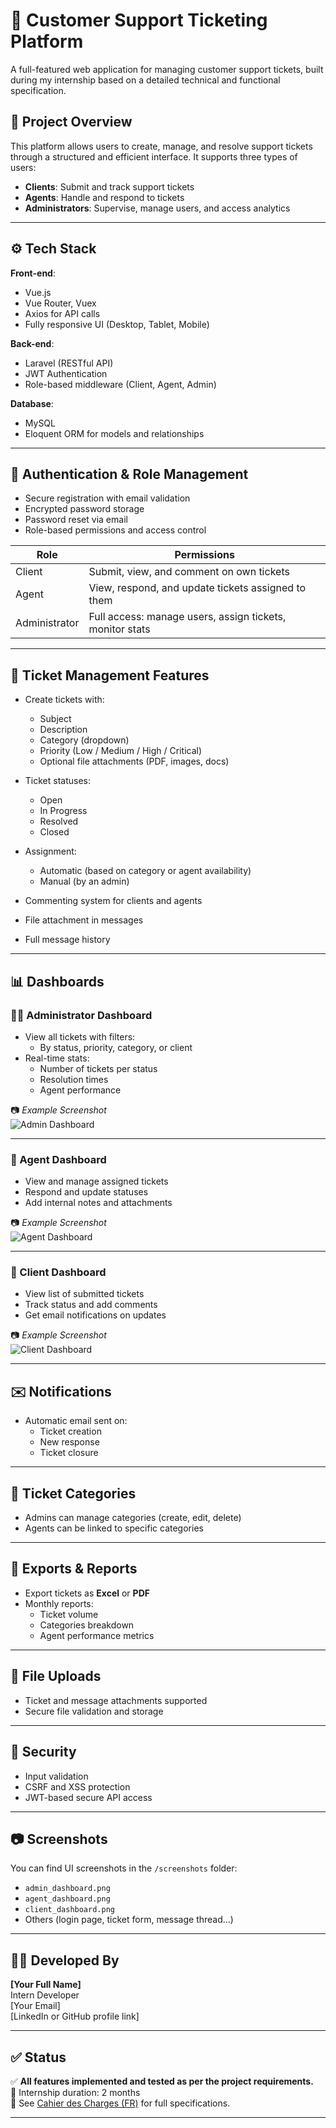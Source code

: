 # 🎯 Customer Support Ticketing Platform

A full-featured web application for managing customer support tickets, built during my internship based on a detailed technical and functional specification.

## 🚀 Project Overview

This platform allows users to create, manage, and resolve support tickets through a structured and efficient interface. It supports three types of users:

- **Clients**: Submit and track support tickets  
- **Agents**: Handle and respond to tickets  
- **Administrators**: Supervise, manage users, and access analytics  

---

## ⚙️ Tech Stack

**Front-end**:  
- Vue.js  
- Vue Router, Vuex  
- Axios for API calls  
- Fully responsive UI (Desktop, Tablet, Mobile)

**Back-end**:  
- Laravel (RESTful API)  
- JWT Authentication  
- Role-based middleware (Client, Agent, Admin)

**Database**:  
- MySQL  
- Eloquent ORM for models and relationships

---

## 🔐 Authentication & Role Management

- Secure registration with email validation  
- Encrypted password storage  
- Password reset via email  
- Role-based permissions and access control

| Role         | Permissions |
|--------------|-------------|
| Client       | Submit, view, and comment on own tickets |
| Agent        | View, respond, and update tickets assigned to them |
| Administrator| Full access: manage users, assign tickets, monitor stats |

---

## 📝 Ticket Management Features

- Create tickets with:
  - Subject
  - Description
  - Category (dropdown)
  - Priority (Low / Medium / High / Critical)
  - Optional file attachments (PDF, images, docs)
  
- Ticket statuses:
  - Open
  - In Progress
  - Resolved
  - Closed

- Assignment:
  - Automatic (based on category or agent availability)
  - Manual (by an admin)

- Commenting system for clients and agents  
- File attachment in messages  
- Full message history  

---

## 📊 Dashboards

### 🧑‍💼 Administrator Dashboard

- View all tickets with filters:
  - By status, priority, category, or client  
- Real-time stats:
  - Number of tickets per status  
  - Resolution times  
  - Agent performance  

📷 _Example Screenshot_  
![Admin Dashboard](screenshots/admin_dashboard.png)

---

### 🧑 Agent Dashboard

- View and manage assigned tickets  
- Respond and update statuses  
- Add internal notes and attachments

📷 _Example Screenshot_  
![Agent Dashboard](screenshots/agent_dashboard.png)

---

### 👤 Client Dashboard

- View list of submitted tickets  
- Track status and add comments  
- Get email notifications on updates

📷 _Example Screenshot_  
![Client Dashboard](screenshots/client_dashboard.png)

---

## ✉️ Notifications

- Automatic email sent on:
  - Ticket creation
  - New response
  - Ticket closure

---

## 🧩 Ticket Categories

- Admins can manage categories (create, edit, delete)  
- Agents can be linked to specific categories

---

## 📁 Exports & Reports

- Export tickets as **Excel** or **PDF**  
- Monthly reports:
  - Ticket volume  
  - Categories breakdown  
  - Agent performance metrics

---

## 📎 File Uploads

- Ticket and message attachments supported  
- Secure file validation and storage

---

## 🔐 Security

- Input validation  
- CSRF and XSS protection  
- JWT-based secure API access

---

## 📷 Screenshots

You can find UI screenshots in the `/screenshots` folder:

- `admin_dashboard.png`
- `agent_dashboard.png`
- `client_dashboard.png`
- Others (login page, ticket form, message thread...)

---

## 🧑‍💻 Developed By

**[Your Full Name]**  
Intern Developer  
[Your Email]  
[LinkedIn or GitHub profile link]

---

## ✅ Status

✅ **All features implemented and tested as per the project requirements.**  
📅 Internship duration: 2 months  
📂 See [Cahier des Charges (FR)](link-to-pdf-if-public) for full specifications.

---


